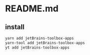 # README.md

    

## install

```bash
yarn add jetBrains-toolbox-apps
yarn-tool add jetBrains-toolbox-apps
yt add jetBrains-toolbox-apps
```

